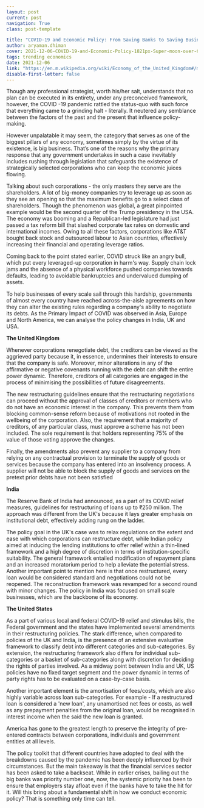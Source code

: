 ```yaml
---
layout: post
current: post
navigation: True
class: post-template

title: "COVID-19 and Economic Policy: From Saving Banks to Saving Businesses"
author: aryaman.dhiman
cover: 2021-12-06-COVID-19-and-Economic-Policy-1821px-Super-moon-over-City-of-London-from-Tate-Modern-2018-01-31-4.jpg
tags: trending economics
date: 2021-12-06
link: "https://en.m.wikipedia.org/wiki/Economy_of_the_United_Kingdom#/media/File%3ASuper_moon_over_City_of_London_from_Tate_Modern_2018-01-31_4.jpg"
disable-first-letter: false
---
```

<p>Though any professional strategist, worth his/her salt, understands that no plan can be executed in its entirety, under any preconceived framework, however, the COVID -19 pandemic rattled the status-quo with such force that everything came to a grinding halt - literally. It neutered any semblance between the factors of the past and the present that influence policy-making.</p><p>However unpalatable it may seem, the category that serves as one of the biggest pillars of any economy, sometimes simply by the virtue of its existence, is big business. That’s one of the reasons why the primary response that any government undertakes in such a case inevitably includes rushing through legislation that safeguards the existence of strategically selected corporations who can keep the economic juices flowing.&nbsp;</p><p>Talking about such corporations - the only masters they serve are the shareholders. A lot of big-money companies try to leverage up as soon as they see an opening so that the maximum benefits go to a select class of shareholders. Though the phenomenon was global, a great pinpointed example would be the second quarter of the Trump presidency in the USA. The economy was booming and a Republican-led legislature had just passed a tax reform bill that slashed corporate tax rates on domestic and international incomes. Owing to all these factors, corporations like AT&amp;T bought back stock and outsourced labour to Asian countries, effectively increasing their financial and operating leverage ratios.&nbsp;</p><p>Coming back to the point stated earlier, COVID struck like an angry bull, which put every leveraged-up corporation in harm's way. Supply chain lock jams and the absence of a physical workforce pushed companies towards defaults, leading to avoidable bankruptcies and undervalued dumping of assets.&nbsp;</p><p>To help businesses of every scale sail through this hardship, governments of almost every country have reached across-the-aisle agreements on how they can alter the existing rules regarding a company's ability to negotiate its debts. As the Primary Impact of COVID was observed in Asia, Europe and North America, we can analyse the policy changes in India, UK and USA.</p><p><strong >The United Kingdom</strong></p><p>Whenever corporations renegotiate debt, the creditors can be viewed as the aggrieved party because it, in essence, undermines their interests to ensure that the company is safe. Moreover, minor alterations in any of the affirmative or negative covenants running with the debt can shift the entire power dynamic. Therefore, creditors of all categories are engaged in the process of minimising the possibilities of future disagreements.&nbsp;&nbsp;</p><p>The new restructuring guidelines ensure that the restructuring negotiations can proceed without the approval of classes of creditors or members who do not have an economic interest in the company. This prevents them from blocking common-sense reform because of motivations not rooted in the wellbeing of the corporation. Also, the requirement that a majority of creditors, of any particular class, must approve a scheme has not been included. The sole requirement is that holders representing 75% of the value of those voting approve the changes.</p><p>Finally, the amendments also prevent any supplier to a company from relying on any contractual provision to terminate the supply of goods or services because the company has entered into an insolvency process. A supplier will not be able to block the supply of goods and services on the pretext prior debts have not been satisfied</p><p><strong >India</strong></p><p>The Reserve Bank of India had announced, as a part of its COVID relief measures, guidelines for restructuring of loans up to ₹250 million. The approach was different from the UK's because it lays greater emphasis on institutional debt, effectively adding rung on the ladder.&nbsp;</p><p>The policy goal in the UK's case was to relax regulations on the extent and ease with which corporations can restructure debt, while Indian policy aimed at inducing the lending institutions to offer relief within a thin-lined framework and a high degree of discretion in terms of institution-specific suitability. The general framework entailed modification of repayment plans and an increased moratorium period to help alleviate the potential stress. Another important point to mention here is that once restructured, every loan would be considered standard and negotiations could not be reopened. The reconstruction framework was revamped for a second round with minor changes. The policy in India was focused on small scale businesses, which are the backbone of its economy.&nbsp;</p><p><strong >The United States</strong></p><p>As a part of various local and federal COVID-19 relief and stimulus bills, the Federal government and the states have implemented several amendments in their restructuring policies. The stark difference, when compared to policies of the UK and India, is the presence of an extensive evaluative framework to classify debt into different categories and sub-categories. By extension, the restructuring framework also differs for individual sub-categories or a basket of sub-categories along with discretion for deciding the rights of parties involved. As a midway point between India and UK, US policies have no fixed target segment and the power dynamic in terms of party rights has to be evaluated on a case-by-case basis.&nbsp;</p><p>Another important element is the amortisation of fees/costs, which are also highly variable across loan sub-categories. For example - If a restructured loan is considered a 'new loan', any unamortised net fees or costs, as well as any prepayment penalties from the original loan, would be recognised in interest income when the said the new loan is granted.</p><p>America has gone to the greatest length to preserve the integrity of pre-entered contracts between corporations, individuals and government entities at all levels.&nbsp;</p><p>The policy toolkit that different countries have adopted to deal with the breakdowns caused by the pandemic has been deeply influenced by their circumstances. But the main takeaway is that the financial services sector has been asked to take a backseat. While in earlier crises, bailing out the big banks was priority number one, now, the systemic priority has been to ensure that employers stay afloat even if the banks have to take the hit for it. Will this bring about a fundamental shift in how we conduct economic policy? That is something only time can tell.</p>